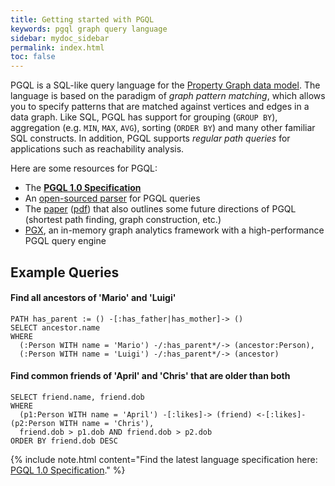 ```yaml
---
title: Getting started with PGQL
keywords: pgql graph query language
sidebar: mydoc_sidebar
permalink: index.html
toc: false
---
```


PGQL is a SQL-like query language for the [Property Graph data model](https://github.com/tinkerpop/blueprints/wiki/Property-Graph-Model).
The language is based on the paradigm of _graph pattern matching_, which allows you to specify patterns that are matched against vertices and edges in a data graph.
Like SQL, PGQL has support for grouping (`GROUP BY`), aggregation (e.g. `MIN`, `MAX`, `AVG`), sorting (`ORDER BY`) and many other familiar SQL constructs.
In addition, PGQL supports _regular path queries_ for applications such as reachability analysis.

Here are some resources for PGQL:

 - The [**PGQL 1.0 Specification**](pgql-1.0-specification.html)
 - An [open-sourced parser](https://github.com/oracle/pgql-lang) for PGQL queries
 - The [paper](http://dl.acm.org/citation.cfm?id=2960421) ([pdf](http://event.cwi.nl/grades/2016/07-VanRest.pdf)) that also outlines some future directions of PGQL
   (shortest path finding, graph construction, etc.)
 - [PGX](http://www.oracle.com/technetwork/oracle-labs/parallel-graph-analytics/overview/index.html), an in-memory graph analytics framework with a high-performance PGQL query engine 

## Example Queries

#### Find all ancestors of 'Mario' and 'Luigi' 

```
PATH has_parent := () -[:has_father|has_mother]-> ()
SELECT ancestor.name
WHERE
  (:Person WITH name = 'Mario') -/:has_parent*/-> (ancestor:Person),
  (:Person WITH name = 'Luigi') -/:has_parent*/-> (ancestor)
```

#### Find common friends of 'April' and 'Chris' that are older than both 

```
SELECT friend.name, friend.dob
WHERE
  (p1:Person WITH name = 'April') -[:likes]-> (friend) <-[:likes]- (p2:Person WITH name = 'Chris'),
  friend.dob > p1.dob AND friend.dob > p2.dob
ORDER BY friend.dob DESC
```

{% include note.html content="Find the latest language specification here: [PGQL 1.0 Specification](pgql-1.0-specification.html)." %}
